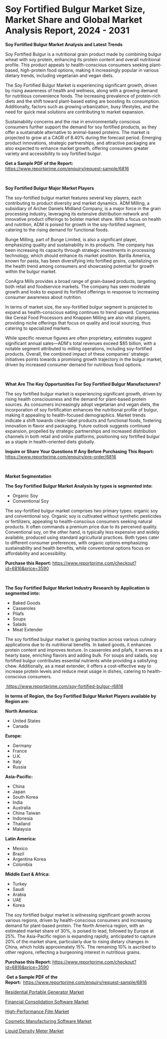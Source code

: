 <p><h1>Soy Fortified Bulgur Market Size, Market Share and Global Market Analysis Report, 2024 - 2031</h1></p><p><strong>Soy Fortified Bulgur Market Analysis and Latest Trends</strong></p>
<p><p>Soy Fortified Bulgur is a nutritional grain product made by combining bulgur wheat with soy protein, enhancing its protein content and overall nutritional profile. This product appeals to health-conscious consumers seeking plant-based, high-protein food options, making it increasingly popular in various dietary trends, including vegetarian and vegan diets.</p><p>The Soy Fortified Bulgur Market is experiencing significant growth, driven by rising awareness of health and wellness, along with a growing demand for nutritious convenience foods. The increasing prevalence of protein-rich diets and the shift toward plant-based eating are boosting its consumption. Additionally, factors such as growing urbanization, busy lifestyles, and the need for quick meal solutions are contributing to market expansion.</p><p>Sustainability concerns and the rise in environmentally conscious consumers further support the demand for soy fortified products, as they offer a sustainable alternative to animal-based proteins. The market is projected to grow at a CAGR of 8.40% during the forecast period. Emerging product innovations, strategic partnerships, and attractive packaging are also expected to enhance market growth, offering consumers greater variety and accessibility to soy fortified bulgur.</p></p>
<p><strong>Get a Sample PDF of the Report:&nbsp;</strong> <a href="https://www.reportprime.com/enquiry/request-sample/6816">https://www.reportprime.com/enquiry/request-sample/6816</a></p>
<p>&nbsp;</p>
<p><strong>Soy Fortified Bulgur Major Market Players</strong></p>
<p><p>The soy-fortified bulgur market features several key players, each contributing to product diversity and market dynamics. ADM Milling, a subsidiary of Archer Daniels Midland Company, is a major force in the grain processing industry, leveraging its extensive distribution network and innovative product offerings to bolster market share. With a focus on health and nutrition, ADM is poised for growth in the soy-fortified segment, catering to the rising demand for functional foods.</p><p>Bunge Milling, part of Bunge Limited, is also a significant player, emphasizing quality and sustainability in its products. The company has been increasing its capacity through strategic investments in processing technology, which should enhance its market position. Barilla America, known for pasta, has been diversifying into fortified grains, capitalizing on the health trend among consumers and showcasing potential for growth within the bulgur market.</p><p>ConAgra Mills provides a broad range of grain-based products, targeting both retail and foodservice markets. The company has seen moderate growth and looks to expand its fortified offerings in response to increasing consumer awareness about nutrition.</p><p>In terms of market size, the soy-fortified bulgur segment is projected to expand as health-conscious eating continues to trend upward. Companies like Cereal Food Processors and Knappen Milling are also vital players, providing niche offerings that focus on quality and local sourcing, thus catering to specialized markets.</p><p>While specific revenue figures are often proprietary, estimates suggest significant annual sales—ADM's total revenues exceed $85 billion, with a notable segment attributed to milling operations, including soy-fortified products. Overall, the combined impact of these companies' strategic initiatives points towards a promising growth trajectory in the bulgur market, driven by increased consumer demand for nutritious food options.</p></p>
<p>&nbsp;</p>
<p><strong>What Are The Key Opportunities For Soy Fortified Bulgur Manufacturers?</strong></p>
<p><p>The soy fortified bulgur market is experiencing significant growth, driven by rising health consciousness and the demand for plant-based protein sources. As consumers increasingly adopt vegetarian and vegan diets, the incorporation of soy fortification enhances the nutritional profile of bulgur, making it appealing to health-focused demographics. Market trends indicate a shift towards clean-label products and functional foods, fostering innovation in flavor and packaging. Future outlook suggests continued expansion, propelled by strategic partnerships and increased distribution channels in both retail and online platforms, positioning soy fortified bulgur as a staple in health-oriented diets globally.</p></p>
<p><strong>Inquire or Share Your Questions If Any Before Purchasing This Report:</strong> <a href="https://www.reportprime.com/enquiry/pre-order/6816">https://www.reportprime.com/enquiry/pre-order/6816</a></p>
<p>&nbsp;</p>
<p><strong>Market Segmentation</strong></p>
<p><strong>The Soy Fortified Bulgur Market Analysis by types is segmented into:</strong></p>
<p><ul><li>Organic Soy</li><li>Conventional Soy</li></ul></p>
<p><p>The soy-fortified bulgur market comprises two primary types: organic soy and conventional soy. Organic soy is cultivated without synthetic pesticides or fertilizers, appealing to health-conscious consumers seeking natural products. It often commands a premium price due to its perceived quality. Conventional soy, on the other hand, is typically less expensive and widely available, produced using standard agricultural practices. Both types cater to different consumer preferences, with organic options emphasizing sustainability and health benefits, while conventional options focus on affordability and accessibility.</p></p>
<p><strong>Purchase this Report:&nbsp;</strong><a href="https://www.reportprime.com/checkout?id=6816&price=3590">https://www.reportprime.com/checkout?id=6816&price=3590</a></p>
<p>&nbsp;</p>
<p><strong>The Soy Fortified Bulgur Market Industry Research by Application is segmented into:</strong></p>
<p><ul><li>Baked Goods</li><li>Casseroles</li><li>Pilafs</li><li>Soups</li><li>Salads</li><li>Meat Extender</li></ul></p>
<p><p>The soy fortified bulgur market is gaining traction across various culinary applications due to its nutritional benefits. In baked goods, it enhances protein content and improves texture. In casseroles and pilafs, it serves as a hearty base, enriching flavors and adding bulk. For soups and salads, soy fortified bulgur contributes essential nutrients while providing a satisfying chew. Additionally, as a meat extender, it offers a cost-effective way to increase protein levels and reduce meat usage in dishes, catering to health-conscious consumers.</p></p>
<p><a href="https://www.reportprime.com/soy-fortified-bulgur-r6816">&nbsp;https://www.reportprime.com/soy-fortified-bulgur-r6816</a></p>
<p><strong>In terms of Region, the Soy Fortified Bulgur Market Players available by Region are:</strong></p>
<p>
    <p> <strong> North America: </strong>
        <ul>
            <li>United States</li>
            <li>Canada</li>
        </ul>
        </p> 
    <p> <strong> Europe: </strong>
        <ul>
            <li>Germany</li>
            <li>France</li>
            <li>U.K.</li>
            <li>Italy</li>
            <li>Russia</li>
        </ul>
        </p> 
    <p> <strong> Asia-Pacific: </strong>
        <ul>
            <li>China</li>
            <li>Japan</li>
            <li>South Korea</li>
            <li>India</li>
            <li>Australia</li>
            <li>China Taiwan</li>
            <li>Indonesia</li>
            <li>Thailand</li>
            <li>Malaysia</li>
        </ul>
        </p> 
    <p> <strong> Latin America: </strong>
        <ul>
            <li>Mexico</li>
            <li>Brazil</li>
            <li>Argentina Korea</li>
            <li>Colombia</li>
        </ul>
        </p> 
    <p> <strong> Middle East & Africa: </strong>
        <ul>
            <li>Turkey</li>
            <li>Saudi</li>
            <li>Arabia</li>
            <li>UAE</li>
            <li>Korea</li>
        </ul>
    </p>
    </p>
<p><p>The soy fortified bulgur market is witnessing significant growth across various regions, driven by health-conscious consumers and increasing demand for plant-based protein. The North America region, with an estimated market share of 30%, is poised to lead, followed by Europe at 25%. The Asia-Pacific region is expanding rapidly, anticipated to capture 20% of the market share, particularly due to rising dietary changes in China, which holds approximately 15%. The remaining 10% is ascribed to other regions, reflecting a burgeoning interest in nutritious grains.</p></p>
<p><strong>Purchase this Report: </strong><a href="https://www.reportprime.com/checkout?id=6816&price=3590">https://www.reportprime.com/checkout?id=6816&price=3590</a></p>
<p>&nbsp;<strong>Get a Sample PDF of the Report:&nbsp;&nbsp;</strong><a href="https://www.reportprime.com/enquiry/request-sample/6816">https://www.reportprime.com/enquiry/request-sample/6816</a></p>
<p><strong></strong></p>
<p><p><a href="https://www.linkedin.com/pulse/residential-portable-generator-market-global-insights-regional-n7xge?trackingId=k847mqBOTLmZNWwwWrrIcQ%3D%3D">Residential Portable Generator Market</a></p><p><a href="https://medium.com/@enosstark/insights-into-the-financial-consolidation-software-industry-market-financial-status-market-size-51bdee88846e">Financial Consolidation Software Market</a></p><p><a href="https://issuu.com/reportprime-2/docs/high-performance-film-market-size-2_e7180a576ece91">High-Performance Film Market</a></p><p><a href="https://medium.com/@enosstark/future-trajectory-of-the-cosmetic-manufacturing-software-market-emerging-market-trends-and-06e84327ab6c">Cosmetic Manufacturing Software Market</a></p><p><a href="https://www.linkedin.com/pulse/how-liquid-density-meter-market-evolve-growth-analysis-year-2024-hgjve?trackingId=2NopsNQTSXuELGXCsT6J8g%3D%3D">Liquid Density Meter Market</a></p></p>